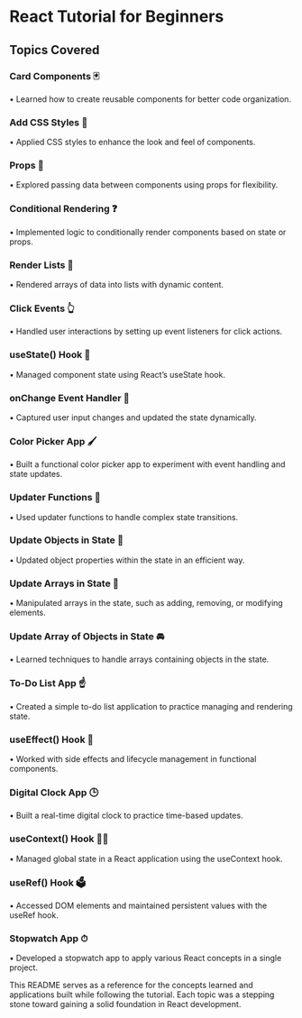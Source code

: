 # React Tutorial for Beginners

## Topics Covered

### Card Components 🃏

•	Learned how to create reusable components for better code organization.

### Add CSS Styles 🎨

•	Applied CSS styles to enhance the look and feel of components.

### Props 📧

•	Explored passing data between components using props for flexibility.

### Conditional Rendering ❓

•	Implemented logic to conditionally render components based on state or props.

### Render Lists 📃

•	Rendered arrays of data into lists with dynamic content.

### Click Events 👆

•	Handled user interactions by setting up event listeners for click actions.

### useState() Hook 🎣

•	Managed component state using React’s useState hook.

### onChange Event Handler 🚦

•	Captured user input changes and updated the state dynamically.

### Color Picker App 🖌

•	Built a functional color picker app to experiment with event handling and state updates.

### Updater Functions 🔄

•	Used updater functions to handle complex state transitions.

### Update Objects in State 🚗

•	Updated object properties within the state in an efficient way.

### Update Arrays in State 🍎

•	Manipulated arrays in the state, such as adding, removing, or modifying elements.

### Update Array of Objects in State 🚘

•	Learned techniques to handle arrays containing objects in the state.

### To-Do List App ☝

•	Created a simple to-do list application to practice managing and rendering state.

### useEffect() Hook 🌟

•	Worked with side effects and lifecycle management in functional components.

### Digital Clock App 🕒

•	Built a real-time digital clock to practice time-based updates.

### useContext() Hook 🧗‍♂️

•	Managed global state in a React application using the useContext hook.

### useRef() Hook 🗳️

•	Accessed DOM elements and maintained persistent values with the useRef hook.

### Stopwatch App ⏱

•	Developed a stopwatch app to apply various React concepts in a single project.

This README serves as a reference for the concepts learned and applications built while following the tutorial. Each topic was a stepping stone toward gaining a solid foundation in React development.
